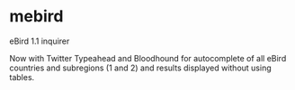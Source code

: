 # mebird
eBird 1.1 inquirer

Now with Twitter Typeahead and Bloodhound for autocomplete of all eBird countries and subregions (1 and 2) and results displayed without using tables.
